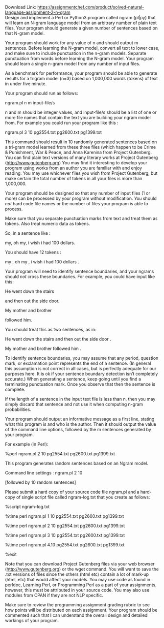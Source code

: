 Download Link: https://assignmentchef.com/product/solved-natural-language-assignment-2-n-gram
<br>
Design and implement a Perl or Python3 program called ngram.(pl|py) that will learn an N-gram language model from an arbitrary number of plain text files. Your program should generate a given number of sentences based on that N-gram model.

Your program should work for any value of n and should output m sentences. Before learning the N-gram model, convert all text to lower case, and make sure to include punctuation in the n-gram models. Separate punctuation from words before learning the N-gram model. Your program should learn a single n-gram model from any number of input files.

As a benchmark for performance, your program should be able to generate results for a trigram model (n=3) based on 1,000,000 words (tokens) of text in under five minute.

Your program should run as follows:

ngram.pl n m input-file/s

n and m should be integer values, and input-file/s should be a list of one or more file names that contain the text you are building your ngram model from. For example you could run your program like this :




ngram.pl 3 10 pg2554.txt pg2600.txt pg1399.txt




This command should result in 10 randomly generated sentences based on a tri-gram model learned from these three files (which happen to be Crime &amp; Punishment, War &amp; Peace, and Anna Karenina from Project Gutenberg. You can find plain text versions of many literary works at Project Gutenberg (http://www.gutenberg.org) You may find it interesting to develop your program using works from an author you are familiar with and enjoy reading. You may use whichever files you wish from Project Gutenberg, but make certain the total number of tokens in all your files is more than 1,000,000.

Your program should be designed so that any number of input files (1 or more) can be processed by your program without modification. You should *not* hard code file names or the number of files your program is able to process.

Make sure that you separate punctuation marks from text and treat them as tokens. Also treat numeric data as tokens.




So, in a sentence like :




my, oh my, i wish i had 100 dollars.




You should have 12 tokens :




my , oh my , i wish i had 100 dollars .




Your program will need to identify sentence boundaries, and your ngrams should *not* cross these boundaries. For example, you could have input like this:




He went down the stairs




and then out the side door.




My mother and brother




followed him.




You should treat this as two sentences, as in:




He went down the stairs and then out the side door .




My mother and brother followed him .




To identify sentence boundaries, you may assume that any period, question mark, or exclamation point represents the end of a sentence. (In general this assumption is not correct in all cases, but is perfectly adequate for our purposes here. It is ok if your sentence boundary detection isn’t completely accurate.) When generating a sentence, keep going until you find a terminating punctuation mark. Once you observe that then the sentence is complete.




If the length of a sentence in the input text file is less than n, then you may simply discard that sentence and not use it when computing n-gram probabilities.




Your program should output an informative message as a first line, stating what this program is and who is the author. Then it should output the value of the command line options, followed by the m sentences generated by your program.










For example (in Perl):




%perl ngram.pl 2 10 pg2554.txt pg2600.txt pg1399.txt




This program generates random sentences based on an Ngram model.




Command line settings : ngram.pl 2 10




[followed by 10 random sentences]




Please submit a hard copy of your source code file ngram.pl and a hard-copy of single script file called ngram-log.txt that you create as follows:




%script ngram-log.txt




%time perl ngram.pl 1 10 pg2554.txt pg2600.txt pg1399.txt




%time perl ngram.pl 2 10 pg2554.txt pg2600.txt pg1399.txt




%time perl ngram.pl 3 10 pg2554.txt pg2600.txt pg1399.txt




%time perl ngram.pl 4.10 pg2554.txt pg2600.txt pg1399.txt




%exit




Note that you can download Project Gutenberg files via your web browser (http://www.gutenberg.org) or the wget command. You will want to save the .txt versions of files since the others (html etc) contain a lot of mark-up (html, etc) that would affect your models. You may use code as found in perldoc, Learning Perl, or Programming Perl as a part of your assignments, however, this must be attributed in your source code. You may also use modules from CPAN if they are not NLP specific.




Make sure to review the programming assignment grading rubric to see how points will be distributed on each assignment. Your program should be commented such that I can understand the overall design and detailed workings of your program.